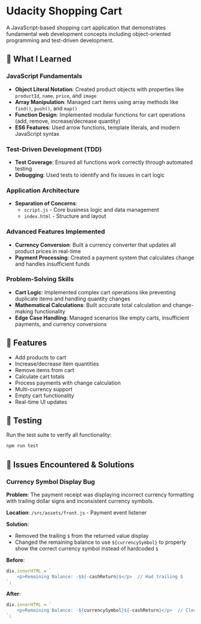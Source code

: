 # Udacity Shopping Cart

A JavaScript-based shopping cart application that demonstrates fundamental web development concepts including object-oriented programming and test-driven development.

## 🎯 What I Learned

### JavaScript Fundamentals

- **Object Literal Notation**: Created product objects with properties like `productId`, `name`, `price`, and `image`
- **Array Manipulation**: Managed cart items using array methods like `find()`, `push()`, and `map()`
- **Function Design**: Implemented modular functions for cart operations (add, remove, increase/decrease quantity)
- **ES6 Features**: Used arrow functions, template literals, and modern JavaScript syntax

### Test-Driven Development (TDD)

- **Test Coverage**: Ensured all functions work correctly through automated testing
- **Debugging**: Used tests to identify and fix issues in cart logic

### Application Architecture

- **Separation of Concerns**:
  - `script.js` - Core business logic and data management
  - `index.html` - Structure and layout

### Advanced Features Implemented

- **Currency Conversion**: Built a currency converter that updates all product prices in real-time
- **Payment Processing**: Created a payment system that calculates change and handles insufficient funds

### Problem-Solving Skills

- **Cart Logic**: Implemented complex cart operations like preventing duplicate items and handling quantity changes
- **Mathematical Calculations**: Built accurate total calculation and change-making functionality
- **Edge Case Handling**: Managed scenarios like empty carts, insufficient payments, and currency conversions

## 🚀 Features

- Add products to cart
- Increase/decrease item quantities
- Remove items from cart
- Calculate cart totals
- Process payments with change calculation
- Multi-currency support
- Empty cart functionality
- Real-time UI updates

## 🧪 Testing

Run the test suite to verify all functionality:

```bash
npm run test
```

## 🐛 Issues Encountered & Solutions

### Currency Symbol Display Bug

**Problem**: The payment receipt was displaying incorrect currency formatting with trailing dollar signs and inconsistent currency symbols.

**Location**: `/src/assets/front.js` - Payment event listener

**Solution**:

- Removed the trailing `$` from the returned value display
- Changed the remaining balance to use `${currencySymbol}` to properly show the correct currency symbol instead of hardcoded `$`

**Before**:

```javascript
div.innerHTML = `
    <p>Remaining Balance: -$${-cashReturn}$</p>  // Had trailing $
`;
```

**After**:

```javascript
div.innerHTML = `
    <p>Remaining Balance: -${currencySymbol}${-cashReturn}</p>  // Clean formatting
`;
```
